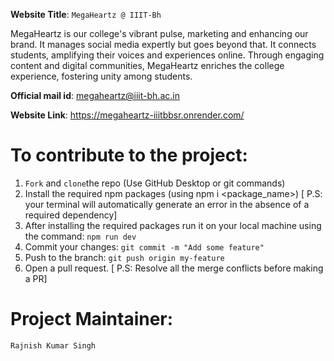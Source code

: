 **Website Title**: `MegaHeartz @ IIIT-Bh`

MegaHeartz is our college's vibrant pulse, marketing and enhancing our brand. It manages social media expertly but goes beyond that. It connects students, amplifying their voices and experiences online. Through engaging content and digital communities, MegaHeartz enriches the college experience, fostering unity among students.

**Official mail id**: megaheartz@iiit-bh.ac.in

**Website Link**: https://megaheartz-iiitbbsr.onrender.com/

# To contribute to the project:

1. `Fork` and `clone`the repo (Use GitHub Desktop or git commands)
2. Install the required npm packages (using npm i <package_name>) [ P.S: your terminal will automatically generate an error in the absence of a required dependency]
3. After installing the required packages run it on your local machine using the command: `npm run dev`
4. Commit your changes: `git commit -m "Add some feature"`
5. Push to the branch: `git push origin my-feature`
6. Open a pull request. [ P.S: Resolve all the merge conflicts before making a PR]

# Project Maintainer:

<a href="https://github.com/rks-031" style="text-decoration: none">`Rajnish Kumar Singh`</a>
